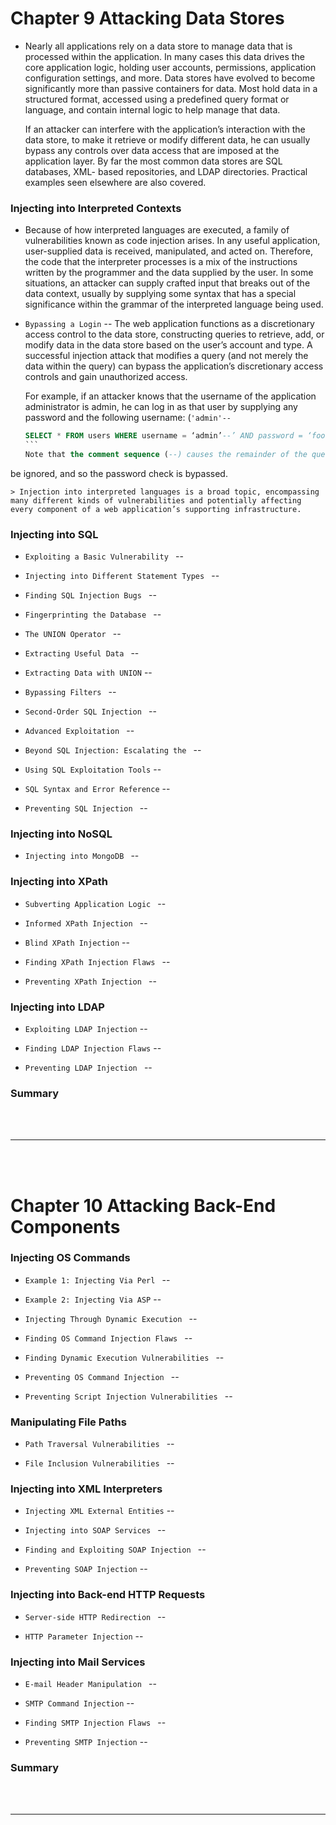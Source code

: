 # Chapter 9 Attacking Data Stores

- Nearly all applications rely on a data store to manage data that is processed within the application. In many cases this data drives the core application logic, holding user accounts, permissions, application configuration settings, and more. Data stores have evolved to become significantly more than passive containers for data. Most hold data in a structured format, accessed using a predefined query format or language, and contain internal logic to help manage that data.

	If an attacker can interfere with the application’s interaction with the data store, to make it retrieve or modify different data, he can usually bypass any controls over data access that are imposed at the application layer. By far the most common data stores are SQL databases, XML- based repositories, and LDAP directories. Practical examples seen elsewhere are also covered.

### Injecting into Interpreted Contexts

- Because of how interpreted languages are executed, a family of vulnerabilities known as code injection arises. In any useful application, user-supplied data is received, manipulated, and acted on. Therefore, the code that the interpreter processes is a mix of the instructions written by the programmer and the data supplied by the user. In some situations, an attacker can supply crafted input that breaks out of the data context, usually by supplying some syntax that has a special significance within the grammar of the interpreted language being used.

- `Bypassing a Login` -- The web application functions as a discretionary access control to the data store, constructing queries to retrieve, add, or modify data in the data store based on the user’s account and type. A successful injection attack that modifies a query (and not merely the data within the query) can bypass the application’s discretionary access controls and gain unauthorized access.

	For example, if an attacker knows that the username of the application administrator is admin, he can log in as that user by supplying any password and the following username: (`'admin'--`
	````sql	
	SELECT * FROM users WHERE username = ‘admin’--’ AND password = ‘foo’
	```
	Note that the comment sequence (--) causes the remainder of the query to
be ignored, and so the password check is bypassed.

	> Injection into interpreted languages is a broad topic, encompassing many different kinds of vulnerabilities and potentially affecting every component of a web application’s supporting infrastructure.

### Injecting into SQL 

- `Exploiting a Basic Vulnerability ` --

- `Injecting into Different Statement Types ` --

- `Finding SQL Injection Bugs ` --

- `Fingerprinting the Database ` --

- `The UNION Operator ` --

- `Extracting Useful Data ` --

- `Extracting Data with UNION` --

- `Bypassing Filters ` --

- `Second-Order SQL Injection ` --

- `Advanced Exploitation ` --

- `Beyond SQL Injection: Escalating the ` --

- `Using SQL Exploitation Tools`  --

- `SQL Syntax and Error Reference` --

- `Preventing SQL Injection ` --

### Injecting into NoSQL

- `Injecting into MongoDB ` --

### Injecting into XPath 

- `Subverting Application Logic ` --

- `Informed XPath Injection ` --

- `Blind XPath Injection` --

- `Finding XPath Injection Flaws ` --

- `Preventing XPath Injection ` --

### Injecting into LDAP

- `Exploiting LDAP Injection` --

- `Finding LDAP Injection Flaws` --

- `Preventing LDAP Injection ` --

### Summary

<br>
<br>

---

<br>
<br>

# Chapter 10 Attacking Back-End Components 
 
### Injecting OS Commands

- `Example 1: Injecting Via Perl ` --

- `Example 2: Injecting Via ASP` --

- `Injecting Through Dynamic Execution ` --

- `Finding OS Command Injection Flaws ` --

- `Finding Dynamic Execution Vulnerabilities ` --

- `Preventing OS Command Injection ` --

- `Preventing Script Injection Vulnerabilities ` --

### Manipulating File Paths 

- `Path Traversal Vulnerabilities ` --

- `File Inclusion Vulnerabilities ` --

### Injecting into XML Interpreters

- `Injecting XML External Entities` --

- `Injecting into SOAP Services ` --

- `Finding and Exploiting SOAP Injection ` --

- `Preventing SOAP Injection` --

### Injecting into Back-end HTTP Requests 

- `Server-side HTTP Redirection ` --

- `HTTP Parameter Injection` --

### Injecting into Mail Services 

- `E-mail Header Manipulation ` --

- `SMTP Command Injection` --

- `Finding SMTP Injection Flaws ` --

- `Preventing SMTP Injection` --

### Summary

<br>
<br>

---

<br>
<br>

